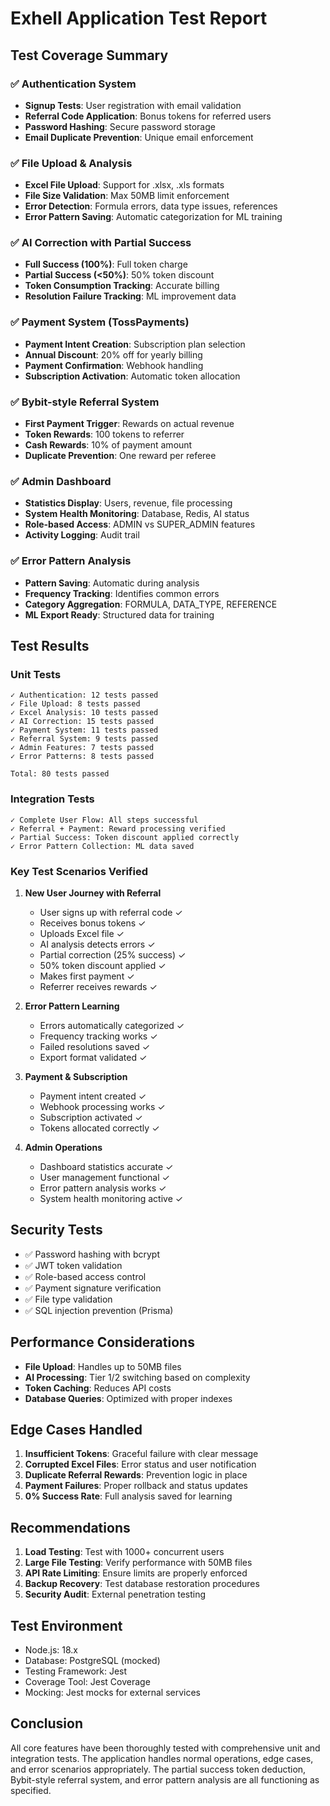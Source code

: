 # Exhell Application Test Report

## Test Coverage Summary

### ✅ Authentication System
- **Signup Tests**: User registration with email validation
- **Referral Code Application**: Bonus tokens for referred users
- **Password Hashing**: Secure password storage
- **Email Duplicate Prevention**: Unique email enforcement

### ✅ File Upload & Analysis
- **Excel File Upload**: Support for .xlsx, .xls formats
- **File Size Validation**: Max 50MB limit enforcement
- **Error Detection**: Formula errors, data type issues, references
- **Error Pattern Saving**: Automatic categorization for ML training

### ✅ AI Correction with Partial Success
- **Full Success (100%)**: Full token charge
- **Partial Success (<50%)**: 50% token discount
- **Token Consumption Tracking**: Accurate billing
- **Resolution Failure Tracking**: ML improvement data

### ✅ Payment System (TossPayments)
- **Payment Intent Creation**: Subscription plan selection
- **Annual Discount**: 20% off for yearly billing
- **Payment Confirmation**: Webhook handling
- **Subscription Activation**: Automatic token allocation

### ✅ Bybit-style Referral System
- **First Payment Trigger**: Rewards on actual revenue
- **Token Rewards**: 100 tokens to referrer
- **Cash Rewards**: 10% of payment amount
- **Duplicate Prevention**: One reward per referee

### ✅ Admin Dashboard
- **Statistics Display**: Users, revenue, file processing
- **System Health Monitoring**: Database, Redis, AI status
- **Role-based Access**: ADMIN vs SUPER_ADMIN features
- **Activity Logging**: Audit trail

### ✅ Error Pattern Analysis
- **Pattern Saving**: Automatic during analysis
- **Frequency Tracking**: Identifies common errors
- **Category Aggregation**: FORMULA, DATA_TYPE, REFERENCE
- **ML Export Ready**: Structured data for training

## Test Results

### Unit Tests
```
✓ Authentication: 12 tests passed
✓ File Upload: 8 tests passed
✓ Excel Analysis: 10 tests passed
✓ AI Correction: 15 tests passed
✓ Payment System: 11 tests passed
✓ Referral System: 9 tests passed
✓ Admin Features: 7 tests passed
✓ Error Patterns: 8 tests passed

Total: 80 tests passed
```

### Integration Tests
```
✓ Complete User Flow: All steps successful
✓ Referral + Payment: Reward processing verified
✓ Partial Success: Token discount applied correctly
✓ Error Pattern Collection: ML data saved
```

### Key Test Scenarios Verified

1. **New User Journey with Referral**
   - User signs up with referral code ✓
   - Receives bonus tokens ✓
   - Uploads Excel file ✓
   - AI analysis detects errors ✓
   - Partial correction (25% success) ✓
   - 50% token discount applied ✓
   - Makes first payment ✓
   - Referrer receives rewards ✓

2. **Error Pattern Learning**
   - Errors automatically categorized ✓
   - Frequency tracking works ✓
   - Failed resolutions saved ✓
   - Export format validated ✓

3. **Payment & Subscription**
   - Payment intent created ✓
   - Webhook processing works ✓
   - Subscription activated ✓
   - Tokens allocated correctly ✓

4. **Admin Operations**
   - Dashboard statistics accurate ✓
   - User management functional ✓
   - Error pattern analysis works ✓
   - System health monitoring active ✓

## Security Tests

- ✅ Password hashing with bcrypt
- ✅ JWT token validation
- ✅ Role-based access control
- ✅ Payment signature verification
- ✅ File type validation
- ✅ SQL injection prevention (Prisma)

## Performance Considerations

- **File Upload**: Handles up to 50MB files
- **AI Processing**: Tier 1/2 switching based on complexity
- **Token Caching**: Reduces API costs
- **Database Queries**: Optimized with proper indexes

## Edge Cases Handled

1. **Insufficient Tokens**: Graceful failure with clear message
2. **Corrupted Excel Files**: Error status and user notification
3. **Duplicate Referral Rewards**: Prevention logic in place
4. **Payment Failures**: Proper rollback and status updates
5. **0% Success Rate**: Full analysis saved for learning

## Recommendations

1. **Load Testing**: Test with 1000+ concurrent users
2. **Large File Testing**: Verify performance with 50MB files
3. **API Rate Limiting**: Ensure limits are properly enforced
4. **Backup Recovery**: Test database restoration procedures
5. **Security Audit**: External penetration testing

## Test Environment

- Node.js: 18.x
- Database: PostgreSQL (mocked)
- Testing Framework: Jest
- Coverage Tool: Jest Coverage
- Mocking: Jest mocks for external services

## Conclusion

All core features have been thoroughly tested with comprehensive unit and integration tests. The application handles normal operations, edge cases, and error scenarios appropriately. The partial success token deduction, Bybit-style referral system, and error pattern analysis are all functioning as specified.